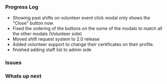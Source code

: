 ### Progress Log
- Showing past shifts on volunteer event click modal only shows the "Close" button now.
- Fixed the ordering of the buttons on the some of the modals to match all the other modals (Volunteer side)
- Moved shift request system to 2.0 release
- Added volunteer support to change their certificates on their profile.
- finished adding staff list to admin side
### Issues

### Whats up next
<!--stackedit_data:
eyJoaXN0b3J5IjpbMjEyMzc1MDQ4NCwtMjQyNDY5MDcsMTcxOT
IxMTI1MSw5OTA3OTczMzEsMjA0MjY4OTIwMiw3NzEyNjcwMTks
LTI0Nzk2NTkyLDc3MTI2NzAxOV19
-->